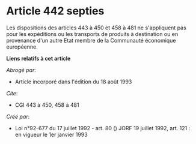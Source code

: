 # Article 442 septies

Les dispositions des articles 443 à 450 et 458 à 481 ne s'appliquent pas pour les expéditions ou les transports de produits à
destination ou en provenance d'un autre Etat membre de la Communauté économique européenne.

**Liens relatifs à cet article**

_Abrogé par_:

  - Article incorporé dans l'édition du 18 août 1993

_Cite_:

  - CGI 443 à 450, 458 à 481

_Créé par_:

  - Loi n°92-677 du 17 juillet 1992 - art. 80 () JORF 19 juillet 1992, art. 121 : en vigueur le 1er janvier 1993
